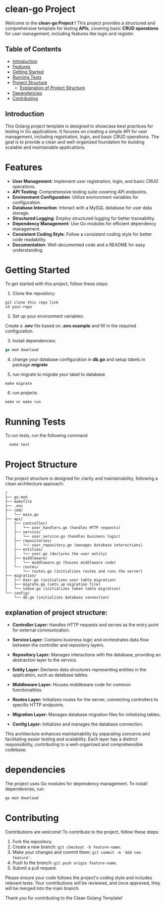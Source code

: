 
# clean-go Project 

Welcome to the **clean-go Project !** This project provides a structured and comprehensive template for testing **APIs**, covering basic **CRUD operations** for user management, including features like login and register.

## Table of Contents

- [Introduction](#introduction)
- [Features](#features)
- [Getting Started](#getting-started)
- [Running Tests](#running-tests)
- [Project Structure](#project-structure)
  - [Explanation of Project Structure](#explanation-of-project-structure)
- [Dependencies](#dependencies)
- [Contributing](#contributing)

## Introduction

This Golang project template is designed to showcase best practices for testing in Go applications. It focuses on creating a simple API for user management, including registration, login, and basic CRUD operations. The goal is to provide a clean and well-organized foundation for building scalable and maintainable applications.


# Features

- **User Management**: Implement user registration, login, and basic CRUD operations.
- **API Testing**: Comprehensive testing suite covering API endpoints.
- **Environment Configuration**: Utilize environment variables for configuration.
- **Database Interaction**: Interact with a MySQL database for user data storage.
- **Structured Logging**: Employ structured logging for better traceability.
- **Dependency Management**: Use Go modules for efficient dependency management.
- **Consistent Coding Style**: Follow a consistent coding style for better code readability.
- **Documentation**: Well-documented code and a README for easy understanding.

# Getting Started

To get started with this project, follow these steps:

1. Clone the repository:
``` git
git clone this repo link
cd your-repo
```
2. Set up your environment variables:

Create a **.env** file based on **.env.example** and fill in the required configuration.

3. Install dependencies:

```go
go mod download
```
4. change your database configuration in **db.go** and setup tabels in package **migrate**

5. run migrate to migrate your tabel to database 
 ```make
 make migrate
 ```
 6. run projects
 ```make
 make or make run
 ```
# Running Tests

To run tests, run the following command

```bash
  make test
```

# Project Structure

The project structure is designed for clarity and maintainability, following a clean architecture approach:

```plaintext
/
├── go.mod
├── makefile
├── .env
├── cmd/
│   └── main.go
├── api/
│   ├── controller/
│   │   └── user_handlers.go (handles HTTP requests)
│   ├── service/
│   │   └── user_service.go (handles business logic)
│   ├── repositories/
│   │   └── user_repository.go (manages database interactions)
│   ├── entities/
│   │   └── user.go (declares the user entity)
│   ├── middleware/
│   │   └── middleware.go (houses middleware code)
│   └── routes/
│       └── routes.go (initializes routes and runs the server)
├── migration/
│   ├── User.go (initializes user table migration)
│   ├── migrate.go (sets up migration file)
│   └── token.go (initializes token table migration)
└── config/
    └── db.go (initializes database connection)
```



## explanation of project structure:

- **Controller Layer:** Handles HTTP requests and serves as the entry point for external communication.

- **Service Layer:** Contains business logic and orchestrates data flow between the controller and repository layers.

- **Repository Layer:** Manages interactions with the database, providing an abstraction layer to the service.

- **Entity Layer:** Declares data structures representing entities in the application, such as database tables.

- **Middleware Layer:** Houses middleware code for common functionalities.

- **Routes Layer:** Initializes routes for the server, connecting controllers to specific HTTP endpoints.

- **Migration Layer:** Manages database migration files for initializing tables.

- **Config Layer:** Initializes and manages the database connection.

This architecture enhances maintainability by separating concerns and facilitating easier testing and scalability. Each layer has a distinct responsibility, contributing to a well-organized and comprehensible codebase.
# dependencies
The project uses Go modules for dependency management. To install dependencies, run:

```bash
go mod download
```

# Contributing

Contributions are welcome! To contribute to the project, follow these steps:

1. Fork the repository.
2. Create a new branch: `git checkout -b feature-name`.
3. Make your changes and commit them: `git commit -m 'Add new feature'`.
4. Push to the branch: `git push origin feature-name`.
5. Submit a pull request.

Please ensure your code follows the project's coding style and includes relevant tests. Your contributions will be reviewed, and once approved, they will be merged into the main branch.

Thank you for contributing to the Clean Golang Template!
